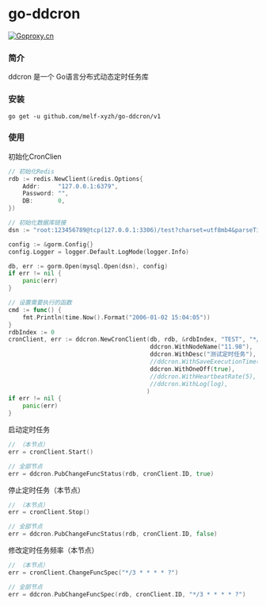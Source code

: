 # go-ddcron
[![Goproxy.cn](https://goproxy.cn/stats/github.com/melf-xyzh/go-ddcron/badges/download-count.svg)](https://goproxy.cn)

### 简介

ddcron 是一个 Go语言分布式动态定时任务库

### 安装

```
go get -u github.com/melf-xyzh/go-ddcron/v1
```

### 使用

初始化CronClien

```go
// 初始化Redis
rdb := redis.NewClient(&redis.Options{
    Addr:     "127.0.0.1:6379",
    Password: "",
    DB:       0,
})

// 初始化数据库链接
dsn := "root:123456789@tcp(127.0.0.1:3306)/test?charset=utf8mb4&parseTime=True&loc=Local"

config := &gorm.Config{}
config.Logger = logger.Default.LogMode(logger.Info)

db, err := gorm.Open(mysql.Open(dsn), config)
if err != nil {
    panic(err)
}

// 设置需要执行的函数
cmd := func() {
    fmt.Println(time.Now().Format("2006-01-02 15:04:05"))
}
rdbIndex := 0
cronClient, err := ddcron.NewCronClient(db, rdb, &rdbIndex, "TEST", "*/1 * * * * ?", cmd,
                                        ddcron.WithNodeName("11.98"),
                                        ddcron.WithDesc("测试定时任务"),
                                        //ddcron.WithSaveExecutionTime(true),
                                        ddcron.WithOneOff(true),
                                        //ddcron.WithHeartbeatRate(5),
                                        //ddcron.WithLog(log),
                                       )
if err != nil {
    panic(err)
}
```

启动定时任务

```go
// （本节点）
err = cronClient.Start()

// 全部节点
err = ddcron.PubChangeFuncStatus(rdb, cronClient.ID, true)
```

停止定时任务（本节点）

```go
// （本节点）
err = cronClient.Stop()

// 全部节点
err = ddcron.PubChangeFuncStatus(rdb, cronClient.ID, false)
```

修改定时任务频率（本节点）

```go
// （本节点）
err = cronClient.ChangeFuncSpec("*/3 * * * * ?")

// 全部节点
err = ddcron.PubChangeFuncSpec(rdb, cronClient.ID, "*/3 * * * * ?")
```



